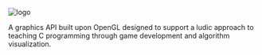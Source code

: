 ![logo](https://user-images.githubusercontent.com/77863706/109901828-6eb1d500-7c78-11eb-8580-00a62071a571.png)

A graphics API built upon OpenGL designed to support a ludic approach to teaching C programming through game development and algorithm visualization.

